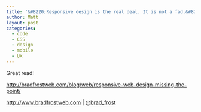 ```yaml
---
title: '&#8220;Responsive design is the real deal. It is not a fad.&#8221; (Brad Frost )'
author: Matt
layout: post
categories:
  - code
  - CSS
  - design
  - mobile
  - UX
---
```

Great read!

<a title="Responsive Web Design: Missing the Point" href="http://bradfrostweb.com/blog/web/responsive-web-design-missing-the-point/" target="_blank">http://bradfrostweb.com/blog/web/responsive-web-design-missing-the-point/</a>

<a title="Brad Frost Web |  Web Development, Design, Music and Art" href="http://www.bradfrostweb.com/" rel="me nofollow" target="_blank">http://www.bradfrostweb.com</a> | <a title="@brad_frost" href="https://twitter.com/#!/brad_frost " target="_blank">@brad_frost</a>